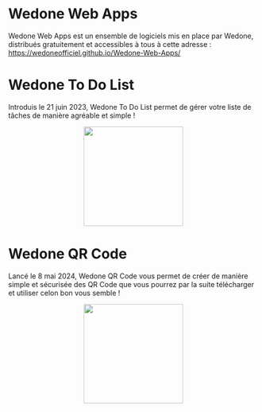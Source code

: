 # Wedone Web Apps

Wedone Web Apps est un ensemble de logiciels mis en place par Wedone, distribués gratuitement et accessibles à tous à cette adresse : https://wedoneofficiel.github.io/Wedone-Web-Apps/

# Wedone To Do List

Introduis le 21 juin 2023, Wedone To Do List permet de gérer votre liste de tâches de manière agréable et simple !
<p align="center">
  <img src="https://wedoneofficiel.github.io/Wedone-Web-Apps/logo-todo.png" width="200" height="200" />
</p>

# Wedone QR Code

Lancé le 8 mai 2024, Wedone QR Code vous permet de créer de manière simple et sécurisée des QR Code que vous pourrez par la suite télécharger et utiliser celon bon vous semble !
<p align="center">
  <img src="https://wedoneofficiel.github.io/Wedone-Web-Apps/logo-qr.png" width="200" height="200" />
</p>

